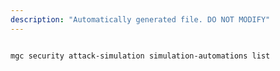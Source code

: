 ```yaml
---
description: "Automatically generated file. DO NOT MODIFY"
---
```


```cli

mgc security attack-simulation simulation-automations list

```